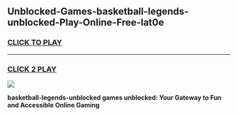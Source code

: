 
## Unblocked-Games-basketball-legends-unblocked-Play-Online-Free-lat0e
<h3>
<a href="https://premium76.site?title=basketball-legends-unblocked&ref=26A">CLICK TO PLAY</a></h3>
<hr>

<h3>
<a href="https://premium76.site?title=basketball-legends-unblocked&ref=26A">CLICK 2 PLAY</a>
  
</h3>

<a href="https://premium76.site?title=basketball-legends-unblocked&ref=26A"><img src="https://clearcache.store/games.png"></a>


**basketball-legends-unblocked games unblocked: Your Gateway to Fun and Accessible Online Gaming**
